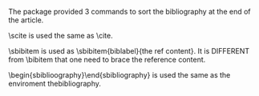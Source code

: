 The package provided 3 commands to sort the bibliography at the end of the article.

\scite is used the same as \cite.

\sbibitem is used as \sbibitem{biblabel}{the ref content}. It is DIFFERENT from \bibitem that one need to brace the reference content.

\begin{sbiblioography}\end{sbibliography} is used the same as the enviroment thebibliography.

